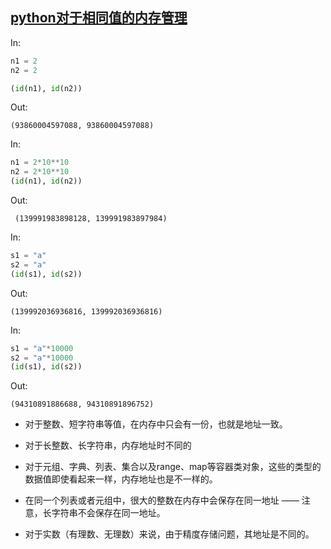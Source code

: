 ## [python对于相同值的内存管理](https://www.cnblogs.com/qi-yuan-008/p/12173736.html)

In:

```python
n1 = 2
n2 = 2

(id(n1), id(n2))
```

Out:


    (93860004597088, 93860004597088)

In:


```python
n1 = 2*10**10
n2 = 2*10**10
(id(n1), id(n2))
```

Out:


     (139991983898128, 139991983897984)

In:


```python
s1 = "a"
s2 = "a"
(id(s1), id(s2))
```

Out:


    (139992036936816, 139992036936816)

In:


```python
s1 = "a"*10000
s2 = "a"*10000
(id(s1), id(s2))
```

Out:


    (94310891886688, 94310891896752)



-  对于整数、短字符串等值，在内存中只会有一份，也就是地址一致。
-  对于长整数、长字符串，内存地址时不同的

- 对于元组、字典、列表、集合以及range、map等容器类对象，这些的类型的数据值即使看起来一样，内存地址也是不一样的。

- 在同一个列表或者元组中，很大的整数在内存中会保存在同一地址 ——  注意，长字符串不会保存在同一地址。

- 对于实数（有理数、无理数）来说，由于精度存储问题，其地址是不同的。

